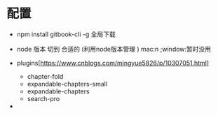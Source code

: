 
# 配置

+ npm install gitbook-cli -g 全局下载

+ node 版本 切到 合适的 (利用node版本管理 ) mac:n ;window:暂时没用
+ plugins[https://www.cnblogs.com/mingyue5826/p/10307051.html] 
  + chapter-fold
  + expandable-chapters-small
  + expandable-chapters
  + search-pro
+ 
